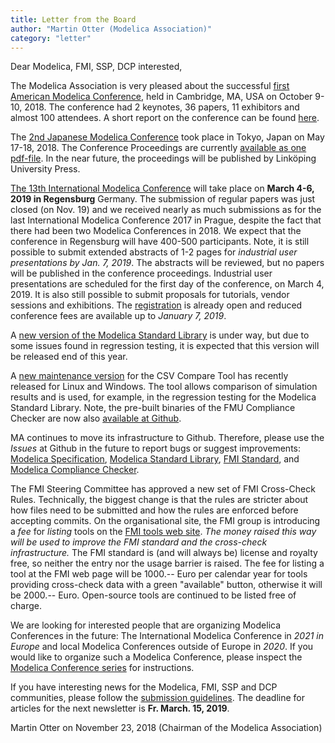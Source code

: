 ```yaml
---
title: Letter from the Board
author: "Martin Otter (Modelica Association)"
category: "letter"
---
```

Dear Modelica, FMI, SSP, DCP interested,

The Modelica Association is very pleased about the successful
[first American Modelica Conference](https://www.modelica.org/events/modelica2018Americas),
held in Cambridge, MA, USA on October 9-10, 2018. The conference had 2 keynotes, 36 papers, 11 exhibitors and almost 100 attendees. A short report on the conference can be found [here](./AMCONF_Event_report.md).

The [2nd Japanese Modelica Conference](https://www.modelica.org/events/modelica2018japan) took place in Tokyo, Japan on May 17-18, 2018.
The Conference Proceedings are currently [available as one pdf-file](https://www.modelica.org/events/modelica2018japan/conference-proceedings/modelica-final-proceedings-2018-Japan.pdf).
In the near future, the proceedings will be published by Linköping University Press.

[The 13th International Modelica Conference](https://www.modelica.org/events/modelica2019)
will take place on **March 4-6, 2019 in Regensburg**
Germany. The submission of regular papers was just closed (on Nov. 19) and we received nearly
as much submissions as for the last International Modelica Conference 2017 in Prague, despite the
fact that there had been two Modelica Conferences in 2018.
We expect that the conference in Regensburg will have 400-500 participants.
Note, it is still possible to submit extended abstracts of 1-2 pages for *industrial user presentations by Jan. 7, 2019*.
The abstracts will be reviewed, but no papers will be published in the conference proceedings.
Industrial user presentations are scheduled for the first day of the conference, on March 4, 2019.
It is also still possible to submit proposals for tutorials, vendor sessions and exhibitions. The
[registration](https://www.easychair.org/my/conference.cgi?a=12889138;conf=modelica2019;welcome=1)
is already open and reduced conference fees are available up to *January 7, 2019*.

A [new version of the Modelica Standard Library](https://github.com/modelica/ModelicaStandardLibrary/releases)
is under way, but due to some issues found in regression testing, it is expected that this version will be
released end of this year.

A [new maintenance version](https://github.com/modelica-tools/csv-compare/releases/tag/v2.0.1)
for the CSV Compare Tool has recently released for Linux and Windows. The tool allows comparison
of simulation results and is used, for example, in the regression testing for the Modelica Standard Library.
Note, the pre-built binaries of the FMU Compliance Checker are now also
[available at Github](https://github.com/modelica-tools/FMUComplianceChecker/releases).

MA continues to move its infrastructure to Github.
Therefore, please use the *Issues* at Github in the future to report bugs or suggest improvements:
[Modelica Specification](https://github.com/modelica/ModelicaSpecification/issues),
[Modelica Standard Library](https://github.com/modelica/ModelicaStandardLibrary/issues),
[FMI Standard](https://github.com/modelica/fmi-standard/issues), and
[Modelica Compliance Checker](https://github.com/modelica/Modelica-Compliance/issues).

The FMI Steering Committee has approved a new set of FMI Cross-Check Rules.
Technically, the biggest change is that the rules are stricter about how files need to be submitted
and how the rules are enforced before accepting commits.
On the organisational site, the FMI group is introducing a *fee* for *listing* tools on the
[FMI tools web site](https://fmi-standard.org/tools/).
*The money raised this way will be used to improve the FMI standard and the cross-check infrastructure.*
The FMI standard is (and will always be) license and royalty free, so neither the entry nor the usage barrier is raised.
The fee for listing a tool at the FMI web page will be 1000.-- Euro per calendar year for tools providing cross-check
data with a green "available" button, otherwise it will be 2000.-- Euro. Open-source tools are continued to be
listed free of charge.

We are looking for interested people that are organizing Modelica Conferences in the future:
The International Modelica Conference in *2021 in Europe* and local Modelica Conferences
outside of Europe in *2020*. If you would like to organize such a Modelica Conference, please inspect the
[Modelica Conference series](https://www.modelica.org/publications/ModelicaConference)
for instructions.

If you have interesting news for the Modelica, FMI, SSP and DCP communities, please follow the
[submission guidelines](https://newsletter.modelica.org/submission-guidelines.html).
The deadline for articles for the next newsletter is **Fr. March. 15, 2019**.

Martin Otter on November 23, 2018
(Chairman of the Modelica Association)
